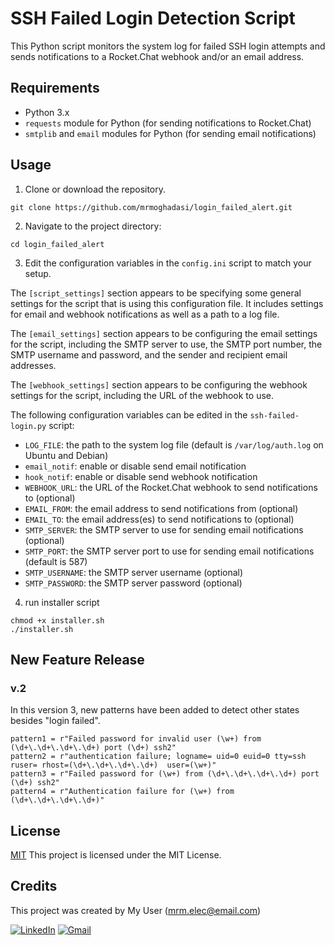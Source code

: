 # SSH Failed Login Detection Script

This Python script monitors the system log for failed SSH login attempts and sends notifications to a Rocket.Chat webhook and/or an email address.

## Requirements

- Python 3.x
- `requests` module for Python (for sending notifications to Rocket.Chat)
- `smtplib` and `email` modules for Python (for sending email notifications)

## Usage

1. Clone or download the repository.
```
git clone https://github.com/mrmoghadasi/login_failed_alert.git
```

2. Navigate to the project directory:

```
cd login_failed_alert
```


3. Edit the configuration variables in the `config.ini` script to match your setup.

The `[script_settings]` section appears to be specifying some general settings for the script that is using this configuration file. It includes settings for email and webhook notifications as well as a path to a log file.

The `[email_settings]` section appears to be configuring the email settings for the script, including the SMTP server to use, the SMTP port number, the SMTP username and password, and the sender and recipient email addresses.

The `[webhook_settings]` section appears to be configuring the webhook settings for the script, including the URL of the webhook to use.

The following configuration variables can be edited in the `ssh-failed-login.py` script:

- `LOG_FILE`: the path to the system log file (default is `/var/log/auth.log` on Ubuntu and Debian)
- `email_notif`: enable or disable send email notification
- `hook_notif`: enable or disable send webhook notification
- `WEBHOOK_URL`: the URL of the Rocket.Chat webhook to send notifications to (optional)
- `EMAIL_FROM`: the email address to send notifications from (optional)
- `EMAIL_TO`: the email address(es) to send notifications to (optional)
- `SMTP_SERVER`: the SMTP server to use for sending email notifications (optional)
- `SMTP_PORT`: the SMTP server port to use for sending email notifications (default is 587)
- `SMTP_USERNAME`: the SMTP server username (optional)
- `SMTP_PASSWORD`: the SMTP server password (optional)

4. run installer script
```
chmod +x installer.sh
./installer.sh
```

## New Feature Release 

### v.2
In this version 3, new patterns have been added to detect other states besides "login failed".

```
pattern1 = r"Failed password for invalid user (\w+) from (\d+\.\d+\.\d+\.\d+) port (\d+) ssh2"
pattern2 = r"authentication failure; logname= uid=0 euid=0 tty=ssh ruser= rhost=(\d+\.\d+\.\d+\.\d+)  user=(\w+)"
pattern3 = r"Failed password for (\w+) from (\d+\.\d+\.\d+\.\d+) port (\d+) ssh2"
pattern4 = r"Authentication failure for (\w+) from (\d+\.\d+\.\d+\.\d+)"
```


## License

[MIT](https://choosealicense.com/licenses/mit/) 
This project is licensed under the MIT License.

## Credits

This project was created by My User (mrm.elec@email.com)

[![LinkedIn](https://img.shields.io/badge/-LinkedIn-blue?style=flat-square&logo=Linkedin&logoColor=white&link=https://www.linkedin.com/in/mohamad-reza-moghadasi-5755b959/)](https://www.linkedin.com/in/mohamad-reza-moghadasi-5755b959/) [![Gmail](https://img.shields.io/badge/-Gmail-red?style=flat-square&logo=Gmail&logoColor=white&link=mailto:mrm.elec@gmail.com)](mailto:mrm.elec@gmail.com)